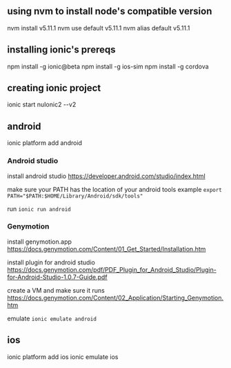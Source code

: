 ## using nvm to install node's compatible version
nvm install v5.11.1
nvm use default  v5.11.1
nvm alias default  v5.11.1

## installing ionic's prereqs 
npm install -g ionic@beta
npm install -g ios-sim
npm install -g cordova

## creating ionic project
ionic start nuIonic2 --v2

## android
ionic platform add android

### Android studio
install android studio
https://developer.android.com/studio/index.html 

make sure your PATH has the location of your android tools example
`export PATH="$PATH:$HOME/Library/Android/sdk/tools"`

run
`ionic run android`

### Genymotion
install genymotion.app
https://docs.genymotion.com/Content/01_Get_Started/Installation.htm


install plugin for android studio
https://docs.genymotion.com/pdf/PDF_Plugin_for_Android_Studio/Plugin-for-Android-Studio-1.0.7-Guide.pdf

create a VM and make sure it runs
https://docs.genymotion.com/Content/02_Application/Starting_Genymotion.htm

emulate
`ionic emulate android`

## ios
ionic platform add ios
ionic emulate ios

